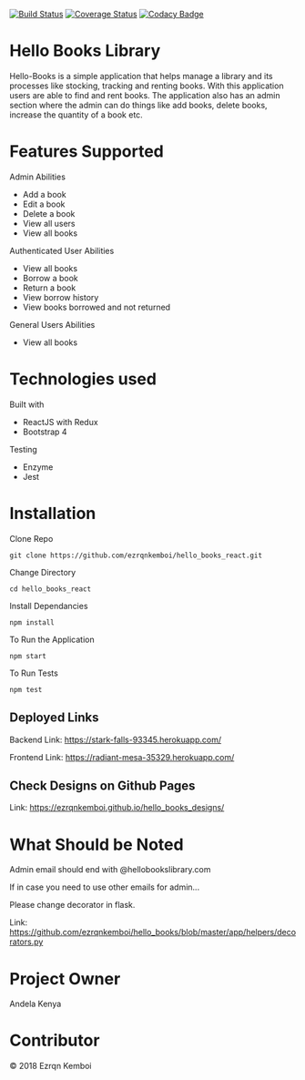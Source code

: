 [![Build Status](https://travis-ci.org/ezrqnkemboi/hello_books_react.svg?branch=master)](https://travis-ci.org/ezrqnkemboi/hello_books_react)
[![Coverage Status](https://coveralls.io/repos/github/ezrqnkemboi/hello_books_react/badge.svg?branch=master)](https://coveralls.io/github/ezrqnkemboi/hello_books_react?branch=master)
[![Codacy Badge](https://api.codacy.com/project/badge/Grade/d5f4245c7bba494d9ccc9b5614bce903)](https://www.codacy.com/project/ezrqnkemboi/hello_books_react/dashboard?utm_source=github.com&amp;utm_medium=referral&amp;utm_content=ezrqnkemboi/hello_books_react&amp;utm_campaign=Badge_Grade_Dashboard)
# Hello Books Library  

Hello-Books is a simple application that helps manage a library and its processes
like stocking, tracking and renting books. With this application users are able
to find and rent books. The application also has an admin section where the admin
can do things like add books, delete books, increase the quantity of a book etc.

# Features Supported

Admin Abilities

  - Add a book
  - Edit a book
  - Delete a book
  - View all users
  - View all books

Authenticated User Abilities

  - View all books
  - Borrow a book
  - Return a book
  - View borrow history
  - View books borrowed and not returned

General Users Abilities

  - View all books


# Technologies used

Built with

  - ReactJS with Redux
  - Bootstrap 4

Testing

  - Enzyme
  - Jest

# Installation

Clone Repo

`git clone https://github.com/ezrqnkemboi/hello_books_react.git`

Change Directory

`cd hello_books_react`

Install Dependancies

`npm install`

To Run the Application

`npm start`

To Run Tests

`npm test`

## Deployed Links

Backend Link: https://stark-falls-93345.herokuapp.com/

Frontend Link: https://radiant-mesa-35329.herokuapp.com/

## Check Designs on Github Pages

Link: https://ezrqnkemboi.github.io/hello_books_designs/

# What Should be Noted

Admin email should end with @hellobookslibrary.com

If in case you need to use other emails for admin...

Please change decorator in flask.

Link: https://github.com/ezrqnkemboi/hello_books/blob/master/app/helpers/decorators.py

# Project Owner

Andela Kenya

# Contributor

© 2018 Ezrqn Kemboi
